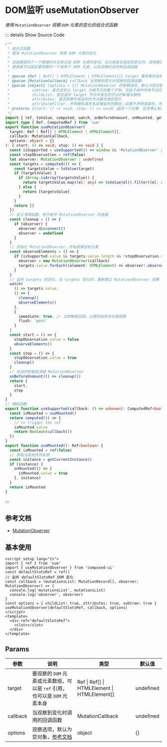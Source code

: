 # DOM监听 useMutationObserver

<GlobalElement />

_使用 `MutationObserver` 观察 `DOM` 元素的变化的组合式函数_

::: details Show Source Code

```ts
/**
 * 组合式函数
 * 使用 MutationObserver 观察 DOM 元素的变化
 *
 * 该函数提供了一个便捷的方式来订阅 DOM 元素的变动，当元素发生指定的变化时，调用提供的回调函数
 * 使用者可以指定要观察的一个或多个 DOM 元素，以及观察的选项和回调函数
 *
 * @param {Ref | Ref[] | HTMLElement | HTMLElement[]} target 要观察的目标，可以是 Ref 对象、Ref 数组、HTMLElement 或 HTMLElement 数组
 * @param {MutationCallback} callback 当观察到变化时调用的回调函数
 * @param {object} [options = {}] MutationObserver 的观察选项，默认为空对象；例如:
 *          subtree: 是否监听以 target 为根节点的整个子树，包括子树中所有节点的属性
 *          childList: 是否监听 target 节点中发生的节点的新增与删除
 *          attributes: 是否观察所有监听的节点属性值的变化
 *          attributeFilter: 声明哪些属性名会被监听的数组；如果不声明该属性，所有属性的变化都将触发通知
 * @returns {start: () => void, stop: () => void} 返回一个对象，包含停止和开始观察的方法，使用者可以调用 start 方法开始观察，调用 stop 方法停止观察
 */
import { ref, toValue, computed, watch, onBeforeUnmount, onMounted, getCurrentInstance } from 'vue'
import type { Ref, ComputedRef } from 'vue'
export function useMutationObserver(
  target: Ref | Ref[] | HTMLElement | HTMLElement[],
  callback: MutationCallback,
  options: object = {}
): { start: () => void; stop: () => void } {
  const isSupported = useSupported(() => window && 'MutationObserver' in window)
  const stopObservation = ref(false)
  let observer: MutationObserver | undefined
  const targets = computed(() => {
    const targetsValue = toValue(target)
    if (targetsValue) {
      if (Array.isArray(targetsValue)) {
        return targetsValue.map((el: any) => toValue(el)).filter((el: any) => el)
      } else {
        return [targetsValue]
      }
    }
    return []
  })
  // 定义清理函数，用于断开 MutationObserver 的连接
  const cleanup = () => {
    if (observer) {
      observer.disconnect()
      observer = undefined
    }
  }
  // 初始化 MutationObserver，开始观察目标元素
  const observeElements = () => {
    if (isSupported.value && targets.value.length && !stopObservation.value) {
      observer = new MutationObserver(callback)
      targets.value.forEach((element: HTMLElement) => observer!.observe(element, options))
    }
  }
  // 监听 targets 的变化，当 targets 变化时，重新建立 MutationObserver 观察
  watch(
    () => targets.value,
    () => {
      cleanup()
      observeElements()
    },
    {
      immediate: true, // 立即触发回调，以便初始状态也被观察
      flush: 'post'
    }
  )
  const start = () => {
    stopObservation.value = false
    observeElements()
  }
  const stop = () => {
    stopObservation.value = true
    cleanup()
  }
  // 在组件卸载前清理 MutationObserver
  onBeforeUnmount(() => cleanup())
  return {
    start,
    stop
  }
}
// 辅助函数
export function useSupported(callback: () => unknown): ComputedRef<boolean> {
  const isMounted = useMounted()
  return computed(() => {
    // to trigger the ref
    isMounted.value
    return Boolean(callback())
  })
}
export function useMounted(): Ref<boolean> {
  const isMounted = ref(false)
  // 获取当前组件的实例
  const instance = getCurrentInstance()
  if (instance) {
    onMounted(() => {
      isMounted.value = true
    }, instance)
  }
  return isMounted
}
```

:::

## 参考文档

- [MutationObserver](https://developer.mozilla.org/zh-CN/docs/Web/API/MutationObserver)

## 基本使用

```vue
<script setup lang="ts">
import { ref } from 'vue'
import { useMutationObserver } from 'composed-ui'
const defaultSlotsRef = ref()
// 监听 defaultSlotsRef DOM 变化
const callback = (mutationsList: MutationRecord[], observer: MutationObserver) => {
  console.log('mutationsList', mutationsList)
  console.log('observer', observer)
}
const options = { childList: true, attributes: true, subtree: true }
useMutationObserver(defaultSlotsRef, callback, options)
</script>
<template>
  <div ref="defaultSlotsRef">
    <slot></slot>
  </div>
</template>
```

## Params

| 参数 | 说明 | 类型 | 默认值 |
| --- | --- | --- | --- |
| target | 要观察的 `DOM` 元素或元素数组，可以是 `ref` 引用，也可以是 `DOM` 元素本身 | Ref &#124; Ref[] &#124; HTMLElement &#124; HTMLElement[] | undefined |
| callback | 当观察到变化时调用的回调函数 | MutationCallback | undefined |
| options | 观察选项，默认为空对象，[参考文档](https://developer.mozilla.org/zh-CN/docs/Web/API/MutationObserver/observe#options) | object | {} |
